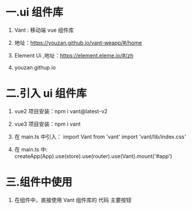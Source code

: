 # 一.ui 组件库

1. Vant : 移动端 vue 组件库

2. 地址：https://youzan.github.io/vant-weapp/#/home

3. Element Ui ,地址：https://element.eleme.io/#/zh

4. youzan.githup.io



# 二.引入 ui 组件库

1. vue2 项目安装：npm i vant@latest-v2

2. vue3 项目安装：npm i vant

3. 在 main.ts 中引入：
                    import Vant from 'vant'
                    import 'vant/lib/index.css'

4. 在 main.ts 中: createApp(App).use(store).use(router).use(Vant).mount('#app')



# 三.组件中使用

1. 在组件中，直接使用 Vant 组件库的 代码
<van-button type="primary">主要按钮</van-button>




